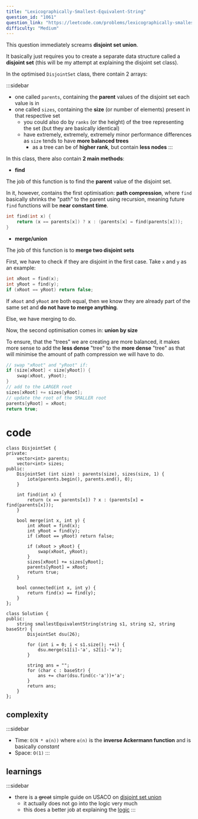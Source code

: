 ```yaml
---
title: "Lexicographically-Smallest-Equivalent-String"
question_id: "1061"
question_link: "https://leetcode.com/problems/lexicographically-smallest-equivalent-string/"
difficulty: "Medium"
---
```


This question immediately screams **disjoint set union**.

It basically just requires you to create a separate data structure called a **disjoint set**
(this will be my attempt at explaining the disjoint set class).

In the optimised `DisjointSet` class, there contain 2 arrays:

:::sidebar
- one called `parents`, containing the **parent** values of the disjoint set each value is in
- one called `sizes`, containing the **size** (or number of elements) present in that respective set
    - you could also do by `ranks` (or the height) of the tree representing the set (but they are basically identical)
    - have extremely, extremely, extremely minor performance differences as `size` tends to have **more balanced trees**
        - as a tree can be of **higher rank**, but contain **less nodes**
:::

In this class, there also contain **2 main methods**:

-  **find**

The job of this function is to find the **parent** value of the disjoint set.

In it, however, contains the first optimisation: **path compression**,
where `find` basically shrinks the "path" to the parent using recursion,
meaning future `find` functions will be **near constant time**.

```cpp
int find(int x) {
    return (x == parents[x]) ? x : (parents[x] = find(parents[x]));
}
```

- **merge/union**

The job of this function is to **merge two disjoint sets**

First, we have to check if they are disjoint in the first case. Take `x` and `y` as an example:

```cpp
int xRoot = find(x);
int yRoot = find(y);
if (xRoot == yRoot) return false;
```

If `xRoot` and `yRoot` are both equal,
then we know they are already part of the same set and **do not have to merge anything**.

Else, we have merging to do.

Now, the second optimisation comes in: **union by size**

To ensure, that the "trees" we are creating are more balanced, 
it makes more sense to add the **less dense** "tree" to the **more dense** "tree"
as that will minimise the amount of path compression we will have to do.

```cpp
// swap "xRoot" and "yRoot" if:
if (size[xRoot] < size[yRoot]) {
    swap(xRoot, yRoot);
}
// add to the LARGER root
sizes[xRoot] += sizes[yRoot];
// update the root of the SMALLER root
parents[yRoot] = xRoot;
return true;
```

# cod<span>e</span>

```{.cpp}
class DisjointSet {
private:
    vector<int> parents;
    vector<int> sizes;
public:
    DisjointSet (int size) : parents(size), sizes(size, 1) {
        iota(parents.begin(), parents.end(), 0);
    }

    int find(int x) {
        return (x == parents[x]) ? x : (parents[x] = find(parents[x]));
    }

    bool merge(int x, int y) {
        int xRoot = find(x);
        int yRoot = find(y);
        if (xRoot == yRoot) return false;

        if (xRoot > yRoot) {
            swap(xRoot, yRoot);
        }
        sizes[xRoot] += sizes[yRoot];
		parents[yRoot] = xRoot;
        return true;
    }

    bool connected(int x, int y) {
        return find(x) == find(y);
    }
};

class Solution {
public:
    string smallestEquivalentString(string s1, string s2, string baseStr) {
        DisjointSet dsu(26);

        for (int i = 0; i < s1.size(); ++i) {
            dsu.merge(s1[i]-'a', s2[i]-'a');
        }

        string ans = "";
        for (char c : baseStr) {
            ans += char(dsu.find(c-'a'))+'a';
        }
        return ans;
    }
};
```

## complexit<span>y</span>

:::sidebar
- Time: `O(N * α(n))` where `α(n)` is the **inverse Ackermann function** and is basically *constant*
- Space: `O(1)`
:::

## learning<span>s</span>

:::sidebar
- there is a ~~great~~ simple guide on USACO on [disjoint set union](https://usaco.guide/gold/dsu?lang=cpp)
    - it actually does not go into the logic very much
    - this does a better job at explaining the [logic](https://www.geeksforgeeks.org/union-by-rank-and-path-compression-in-union-find-algorithm/)
:::
